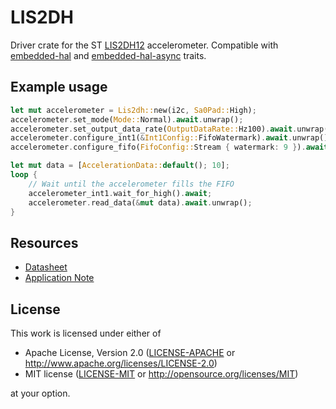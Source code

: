 # LIS2DH

Driver crate for the ST [LIS2DH12] accelerometer.
Compatible with [embedded-hal] and [embedded-hal-async] traits.

## Example usage

```rust
let mut accelerometer = Lis2dh::new(i2c, Sa0Pad::High);
accelerometer.set_mode(Mode::Normal).await.unwrap();
accelerometer.set_output_data_rate(OutputDataRate::Hz100).await.unwrap();
accelerometer.configure_int1(&Int1Config::FifoWatermark).await.unwrap();
accelerometer.configure_fifo(FifoConfig::Stream { watermark: 9 }).await.unwrap();

let mut data = [AccelerationData::default(); 10];
loop {
    // Wait until the accelerometer fills the FIFO
    accelerometer_int1.wait_for_high().await;
    accelerometer.read_data(&mut data).await.unwrap();
}
```

## Resources

- [Datasheet]
- [Application Note]

## License

This work is licensed under either of

- Apache License, Version 2.0 ([LICENSE-APACHE](LICENSE-APACHE) or
  <http://www.apache.org/licenses/LICENSE-2.0>)
- MIT license ([LICENSE-MIT](LICENSE-MIT) or <http://opensource.org/licenses/MIT>)

at your option.

[LIS2DH12]: https://www.st.com/en/mems-and-sensors/lis2dh12.html
[embedded-hal]: https://docs.rs/embedded-hal/latest/embedded_hal/
[embedded-hal-async]: https://docs.rs/embedded-hal-async/latest/embedded_hal_async/
[Datasheet]: https://www.st.com/resource/en/datasheet/lis2dh12.pdf
[Application Note]: https://www.st.com/resource/en/application_note/an5005-lis2dh12-ultralowpower-highperformance-3axis-nano-accelerometer-with-digital-output-stmicroelectronics.pdf
